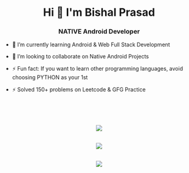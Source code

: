 <h1 align ='center'>Hi 👋 I'm Bishal Prasad</h1></p>

<h3 align = 'center'>NATIVE Android Developer</h3>

- 🌱 I’m currently learning Android & Web Full Stack Development

- 👯 I’m looking to collaborate on Native Android Projects

- ⚡ Fun fact: If you want to learn other programming languages, avoid choosing PYTHON as your 1st

- ⚡ Solved 150+ problems on Leetcode & GFG Practice

<br>
<br>
<br>

<div align="center">

  ![](https://github-readme-stats.vercel.app/api?username=bishalprasad321&show_icons=true&theme=react&count_private=true&hide_border=true) <br> <br> 
  
  ![](https://github-readme-streak-stats.herokuapp.com/?user=bishalprasad321&theme=react&hide_border=true) <br> <br>
  
  ![](https://github-readme-stats.vercel.app/api/top-langs/?username=bishalprasad321&theme=react&layout=compact&hide_border=true)
  
</div>
